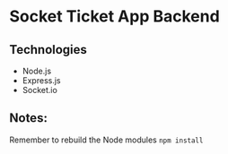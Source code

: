# Socket Ticket App Backend

## Technologies

-   Node.js
-   Express.js
-   Socket.io

## Notes:

Remember to rebuild the Node modules `npm install`
